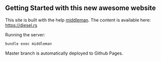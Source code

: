 ## Getting Started with this new awesome website

This site is built with the help [middleman](https://middlemanapp.com/).
The content is available here: https://diesel.rs

Running the server:
```sh
bundle exec middleman
```

Master branch is automatically deployed to Github Pages.
